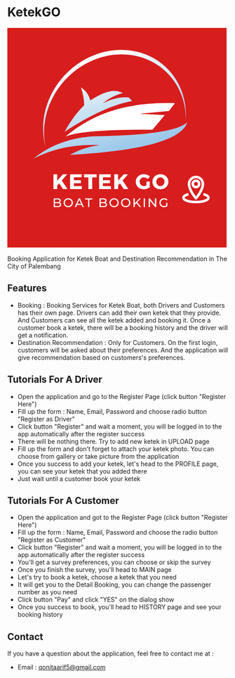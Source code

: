 # KetekGO
![Logo](https://github.com/qonythazu/KetekGO/blob/main/app/src/main/res/drawable/logo.png)

Booking Application for Ketek Boat and Destination Recommendation in The City of Palembang

## Features
- Booking : Booking Services for Ketek Boat, both Drivers and Customers has their own page. Drivers can add their own ketek that they provide. And Customers can see all the ketek added and booking it. Once a customer book a ketek, there will be a booking history and the driver will get a notification.
- Destination Recommendation : Only for Customers. On the first login, customers will be asked about their preferences. And the application will give recommendation based on customers's preferences.

## Tutorials For A Driver
- Open the application and go to the Register Page (click button "Register Here")
- Fill up the form : Name, Email, Password and choose radio button "Register as Driver"
- Click button "Register" and wait a moment, you will be logged in to the app automatically after the register success
- There will be nothing there. Try to add new ketek in UPLOAD page
- Fill up the form and don't forget to attach your ketek photo. You can choose from gallery or take picture from the application
- Once you success to add your ketek, let's head to the PROFILE page, you can see your ketek that you added there
- Just wait until a customer book your ketek

## Tutorials For A Customer
- Open the application and got to the Register Page (click button "Register Here")
- Fill up the form : Name, Email, Password and choose the radio button "Register as Customer"
- Click button "Register" and wait a moment, you will be logged in to the app automatically after the register success
- You'll get a survey preferences, you can choose or skip the survey
- Once you finish the survey, you'll head to MAIN page
- Let's try to book a ketek, choose a ketek that you need
- It will get you to the Detail Booking, you can change the passenger number as you need
- Click button "Pay" and click "YES" on the dialog show
- Once you success to book, you'll head to HISTORY page and see your booking history

## Contact
If you have a question about the application, feel free to contact me at :
- Email : qonitaarif5@gmail.com
